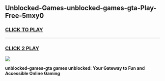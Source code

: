
## Unblocked-Games-unblocked-games-gta-Play-Free-5mxy0
<h3>
<a href="https://premium76.site?title=unblocked-games-gta&ref=23A">CLICK TO PLAY</a></h3>
<hr>

<h3>
<a href="https://premium76.site?title=unblocked-games-gta&ref=23A">CLICK 2 PLAY</a>
  
</h3>

<a href="https://premium76.site?title=unblocked-games-gta&ref=23A"><img src="https://clearcache.store/games.png"></a>


**unblocked-games-gta games unblocked: Your Gateway to Fun and Accessible Online Gaming**
